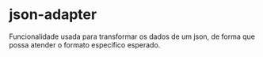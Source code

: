 # json-adapter
Funcionalidade usada para transformar os dados de um json, de forma que possa atender o formato específico esperado.
